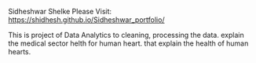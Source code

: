 Sidheshwar Shelke
Please Visit: https://shidhesh.github.io/Sidheshwar_portfolio/

This is project of Data Analytics to cleaning, processing the data.
explain the medical sector helth for human heart. that explain the health of human hearts.

